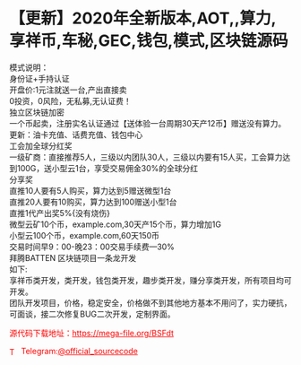 # 【更新】2020年全新版本,AOT,,算力,享祥币,车秘,GEC,钱包,模式,区块链源码

模式说明：<br>身份证+手持认证<br>开盘价:1元注就送一台,产出直接卖<br>0投资，0风险，无私募,无认证费！<br>独立区块链加密<br>一个币起卖，注册实名认证通过【送体验一台周期30天产12币】赠送没有算力。<br>更新：油卡充值、话费充值、钱包中心<br>工会加全球分红奖<br>一级矿商：直接推荐5人，三级以内团队30人，三级以内要有15人买，工会算力达到100G，送小型云1台，享受交易佣金30%的全球分红<br>分享奖<br>直推10人要有5人购买，算力达到5赠送微型1台<br>直推20人要有10购买，算力达到100赠送小型1台<br>直推1代产出奖5%{没有烧伤}<br>微型云矿10个币，example.com,30天产15个币，算力增加1G<br>小型云100个币，example.com,60天150币<br>交易时间早9：00-晚23：00交易手续费—30%<br>拜腾BATTEN 区块链项目一条龙开发<br>如下:<br>享祥币类开发，类开发，钱包类开发，趣步类开发，赚分享类开发，所有项目均可开发。<br>团队开发项目，价格，稳定安全，价格做不到其他地方基本不用问了，实力硬抗，可面谈，接二次修复BUG二次开发，定制界面。<br>


<p style="color: red;">源代码下载地址：<a href="https://mega-file.org/BSFdt" style="color: red;">https://mega-file.org/BSFdt</a></p><p style="color: red;"><img src="https://cdn-icons-png.flaticon.com/512/2111/2111646.png" alt="Telegram Icon" style="width: 16px; vertical-align: middle; margin-right: 5px;">Telegram:<a href="https://t.me/official_sourcecode" style="color: red;">@official_sourcecode</a></p>